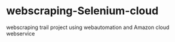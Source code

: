 # webscraping-Selenium-cloud
webscraping trail project using webautomation and Amazon cloud webservice
